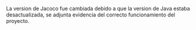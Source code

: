La version de Jacoco fue cambiada debido a que la version de Java estaba desactualizada, se adjunta evidencia del correcto funcionamiento del proyecto.
